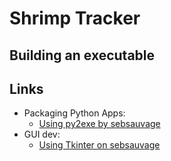 # Shrimp Tracker

## Building an executable

## Links

* Packaging Python Apps:
	- [Using py2exe by sebsauvage](http://sebsauvage.net/python/snyppets/index.html#py2exe)
* GUI dev:
	- [Using Tkinter on sebsauvage](http://sebsauvage.net/python/gui/)